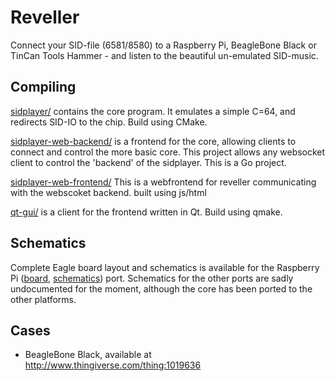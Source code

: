 # Reveller

Connect your SID-file (6581/8580) to a Raspberry Pi, BeagleBone Black or TinCan Tools Hammer - 
and listen to the beautiful un-emulated SID-music.

## Compiling
[sidplayer/](https://github.com/jgilje/reveller/tree/master/sidplayer) contains the core program. It emulates a simple C=64,
and redirects SID-IO to the chip. Build using CMake.

[sidplayer-web-backend/](https://github.com/jgilje/reveller/tree/master/sidplayer-web-backend) is a frontend for the core, allowing
clients to connect and control the more basic core. This project allows any websocket client to control the 'backend' of the sidplayer. This is a Go project.

[sidplayer-web-frontend/](https://github.com/jgilje/reveller/tree/master/sidplayer-web-frontend) This is a webfrontend for reveller communicating with the webscoket backend. built using js/html 

[qt-gui/](https://github.com/jgilje/reveller/tree/master/qt-gui) is a client for the frontend written in Qt. Build
using qmake.

## Schematics
Complete Eagle board layout and schematics is available for the Raspberry Pi 
 ([board](https://raw.githubusercontent.com/jgilje/reveller/master/docs/reveller-pi.brd),
  [schematics](https://raw.githubusercontent.com/jgilje/reveller/master/docs/reveller-pi.sch))
port. Schematics for the other ports are sadly undocumented for the moment, although the core has been ported
to the other platforms.

## Cases
* BeagleBone Black, available at http://www.thingiverse.com/thing:1019636



